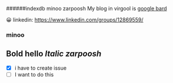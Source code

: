 ######indexdb minoo zarpoosh
My blog in virgool is [google bard]([https://virgool.io/@alirezadigi](https://bard.google.com/)https://bard.google.com/)

😀
linkedin: https://www.linkedin.com/groups/12869559/


### minoo
**Bold hello**
*Italic zarpoosh*
---
- [x] i have to create issue
- [ ] I want to do this 
